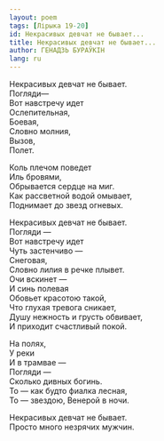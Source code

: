 ```yaml
---
layout: poem
tags: [Лірыка 19-20]
id: Некрасивых девчат не бывает...
title: Некрасивых девчат не бывает...
author: ГЕНАДЗЬ БУРАЎКІН
lang: ru
---
```



Некрасивых девчат не бывает.  
Погляди—  
Вот навстречу идет  
Ослепительная,  
Боевая,  
Словно молния,  
Вызов,  
Полет.  

Коль плечом поведет  
Иль бровями,  
Обрывается сердце на миг.  
Как рассветной водой омывает,  
Поднимает до звезд огневых.  

Некрасивых девчат не бывает.  
Погляди —  
Вот навстречу идет  
Чуть застенчиво —  
Снеговая,  
Словно лилия в речке плывет.  
Очи вскинет —  
И синь полевая  
Обовьет красотою такой,  
Что глухая тревога сникает,  
Душу нежность и грусть обвивает,  
И приходит счастливый покой.  

На полях,  
У реки  
И в трамвае —  
Погляди —  
Сколько дивных богинь.  
То — как будто фиалка лесная,  
То — звездою, Венерой в ночи.  

Некрасивых девчат не бывает.  
Просто много незрячих мужчин.  
